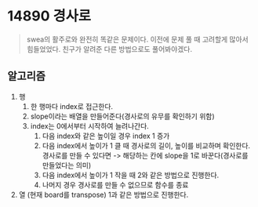 # 14890 경사로
> swea의 활주로와 완전히 똑같은 문제이다. 
> 이전에 문제 풀 때 고려할게 많아서 힘들었었다. 
> 친구가 알려준 다른 방법으로도 풀어봐야겠다. 

## 알고리즘
1. 행
    1. 한 행마다 index로 접근한다. 
    2. slope이라는 배열을 만들어준다(경사로의 유무를 확인하기 위함)
    3. index는 0에서부터 시작하여 늘려나간다.
        1. 다음 index와 같은 높이일 경우
            index 1 증가
        2. 다음 index에서 높이가 1 클 때
            경사로의 길이, 높이를 비교하며 확인한다.
            경사로를 만들 수 있다면 -> 해당하는 칸에 slope을 1로 바꾼다(경사로를 만들었다는 의미)
        3. 다음 index에서 높이가 1 작을 때
            2와 같은 방법으로 진행한다.
        4. 나머지 경우 
            경사로를 만들 수 없으므로 함수를 종료
2. 열 (현재 board를 transpose)
    1과 같은 방법으로 진행한다.